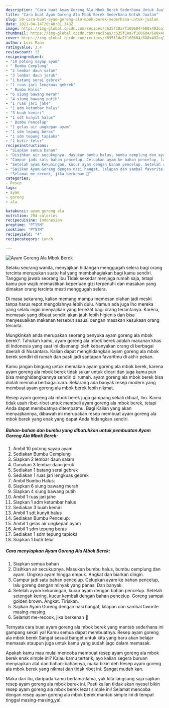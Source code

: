 ```yaml
---
description: "Cara buat Ayam Goreng Ala Mbok Berek Sederhana Untuk Jualan"
title: "Cara buat Ayam Goreng Ala Mbok Berek Sederhana Untuk Jualan"
slug: 50-cara-buat-ayam-goreng-ala-mbok-berek-sederhana-untuk-jualan
date: 2021-04-14T20:40:01.343Z
image: https://img-global.cpcdn.com/recipes/c635f10a7f160604/680x482cq70/ayam-goreng-ala-mbok-berek-foto-resep-utama.jpg
thumbnail: https://img-global.cpcdn.com/recipes/c635f10a7f160604/680x482cq70/ayam-goreng-ala-mbok-berek-foto-resep-utama.jpg
cover: https://img-global.cpcdn.com/recipes/c635f10a7f160604/680x482cq70/ayam-goreng-ala-mbok-berek-foto-resep-utama.jpg
author: Lois Mann
ratingvalue: 3.4
reviewcount: 13
recipeingredient:
- "10 potong sayap ayam"
- " Bumbu Cemplung"
- "2 lembar daun salam"
- "3 lembar daun jeruk"
- "1 batang serai gebrek"
- "1 ruas jari lengkuas gebrek"
- " Bumbu Halus"
- "6 siung bawang merah"
- "4 siung bawang putih"
- "1 ruas jari jahe"
- "1 adm ketumbar halus"
- "3 buah kemiri"
- "1 sdt kunyit halus"
- " Bumbu Pencelup"
- "1 gelas air ungkepan ayam"
- "1 sdm tepung beras"
- "1 sdm tepung tapioka"
- "1 butir telur"
recipeinstructions:
- "Siapkan semua bahan"
- "Disihkan air secukupnya. Masukan bumbu halus, bumbu cemplung dan ayam. Ungkep ayam hingga empuk. Angkat dan biarkan dingin."
- "Campur jadi satu bahan pencelup. Celupkan ayam ke bahan pencelup, lalu goreng dengan minyak yang panas. Dan banyak."
- "Setelah ayam kekuningan, kucur ayam dengan bahan pencelup. Setelah setengah kering, kucur kembali dengan bahan pencelup. Goreng sampai golden brown. Angkat. Tiriskan."
- "Sajikan Ayam Goreng dengan nasi hangat, lalapan dan sambal favorite masing-masing."
- "Selamat me-recook, jika berkenan 🙏"
categories:
- Resep
tags:
- ayam
- goreng
- ala

katakunci: ayam goreng ala 
nutrition: 294 calories
recipecuisine: Indonesian
preptime: "PT15M"
cooktime: "PT57M"
recipeyield: "4"
recipecategory: Lunch

---
```



![Ayam Goreng Ala Mbok Berek](https://img-global.cpcdn.com/recipes/c635f10a7f160604/680x482cq70/ayam-goreng-ala-mbok-berek-foto-resep-utama.jpg)

Selaku seorang wanita, menyajikan hidangan menggugah selera bagi orang tercinta merupakan suatu hal yang membahagiakan bagi kamu sendiri. Tanggung jawab seorang ibu Tidak sekedar menjaga rumah saja, tetapi kamu pun wajib memastikan keperluan gizi terpenuhi dan masakan yang dimakan orang tercinta mesti menggugah selera.

Di masa  sekarang, kalian memang mampu memesan olahan jadi meski tanpa harus repot mengolahnya lebih dulu. Namun ada juga lho mereka yang selalu ingin menyajikan yang terlezat bagi orang tercintanya. Karena, memasak yang dibuat sendiri akan jauh lebih higienis dan bisa menyesuaikan makanan tersebut sesuai dengan masakan kesukaan orang tercinta. 



Mungkinkah anda merupakan seorang penyuka ayam goreng ala mbok berek?. Tahukah kamu, ayam goreng ala mbok berek adalah makanan khas di Indonesia yang saat ini disenangi oleh kebanyakan orang di berbagai daerah di Nusantara. Kalian dapat menghidangkan ayam goreng ala mbok berek sendiri di rumah dan pasti jadi santapan favoritmu di akhir pekan.

Kamu jangan bingung untuk memakan ayam goreng ala mbok berek, karena ayam goreng ala mbok berek tidak sukar untuk dicari dan juga kamu pun bisa menghidangkannya sendiri di rumah. ayam goreng ala mbok berek bisa diolah memalui berbagai cara. Sekarang ada banyak resep modern yang membuat ayam goreng ala mbok berek lebih nikmat.

Resep ayam goreng ala mbok berek juga gampang sekali dibuat, lho. Kamu tidak usah ribet-ribet untuk membeli ayam goreng ala mbok berek, tetapi Anda dapat membuatnya ditempatmu. Bagi Kalian yang akan menyajikannya, dibawah ini merupakan resep membuat ayam goreng ala mbok berek yang enak yang dapat Anda hidangkan sendiri.

<!--inarticleads1-->

##### Bahan-bahan dan bumbu yang dibutuhkan untuk pembuatan Ayam Goreng Ala Mbok Berek:

1. Ambil 10 potong sayap ayam
1. Sediakan  Bumbu Cemplung
1. Siapkan 2 lembar daun salam
1. Gunakan 3 lembar daun jeruk
1. Sediakan 1 batang serai gebrek
1. Sediakan 1 ruas jari lengkuas gebrek
1. Ambil  Bumbu Halus:
1. Siapkan 6 siung bawang merah
1. Siapkan 4 siung bawang putih
1. Ambil 1 ruas jari jahe
1. Siapkan 1 adm ketumbar halus
1. Sediakan 3 buah kemiri
1. Ambil 1 sdt kunyit halus
1. Sediakan  Bumbu Pencelup:
1. Ambil 1 gelas air ungkepan ayam
1. Ambil 1 sdm tepung beras
1. Sediakan 1 sdm tepung tapioka
1. Siapkan 1 butir telur




<!--inarticleads2-->

##### Cara menyiapkan Ayam Goreng Ala Mbok Berek:

1. Siapkan semua bahan
1. Disihkan air secukupnya. Masukan bumbu halus, bumbu cemplung dan ayam. Ungkep ayam hingga empuk. Angkat dan biarkan dingin.
1. Campur jadi satu bahan pencelup. Celupkan ayam ke bahan pencelup, lalu goreng dengan minyak yang panas. Dan banyak.
1. Setelah ayam kekuningan, kucur ayam dengan bahan pencelup. Setelah setengah kering, kucur kembali dengan bahan pencelup. Goreng sampai golden brown. Angkat. Tiriskan.
1. Sajikan Ayam Goreng dengan nasi hangat, lalapan dan sambal favorite masing-masing.
1. Selamat me-recook, jika berkenan 🙏




Ternyata cara buat ayam goreng ala mbok berek yang mantab sederhana ini gampang sekali ya! Kamu semua dapat membuatnya. Resep ayam goreng ala mbok berek Sangat sesuai banget untuk kita yang baru akan belajar memasak ataupun juga untuk kamu yang sudah jago dalam memasak.

Apakah kamu mau mulai mencoba membuat resep ayam goreng ala mbok berek enak simple ini? Kalau kamu tertarik, ayo kalian segera buruan menyiapkan alat dan bahan-bahannya, maka bikin deh Resep ayam goreng ala mbok berek yang nikmat dan tidak ribet ini. Sangat mudah kan. 

Maka dari itu, daripada kamu berlama-lama, yuk kita langsung saja sajikan resep ayam goreng ala mbok berek ini. Pasti kalian tiidak akan nyesel bikin resep ayam goreng ala mbok berek lezat simple ini! Selamat mencoba dengan resep ayam goreng ala mbok berek mantab simple ini di tempat tinggal masing-masing,ya!.

